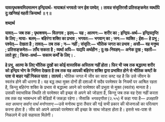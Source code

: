 **यावत्पृथक्त्वमिदमात्मन इन्द्रियार्थ-** **मायाबलं भगवतो जन ईश पश्येत् ।** **तावन्न संसृतिरसौ प्रतिसङ्क्रमेत** **व्यर्थापि दु:खनिवहं वहती क्रियार्था ॥ ९॥** 

**शब्दार्थ** 

**यावत्—** **जब तक** **; पृथक्त्वम्—** **विलगाव** **; इदम्—** **यह** **; आत्मन:—** **शरीर का** **; इन्द्रिय-अर्थ—** **इन्द्रियतृप्ति के लिए** **; माया-** **बलम्—** **बहिरंगा शक्ति का प्रभाव** **; भगवत:—** **भगवान् का** **; जन:—** **व्यक्ति** **; ईश—** **हे प्रभु** **; पश्येत्—** **देखता है** **; तावत्—** **तब** **तक** **; न—** **नहीं** **; संसृति:—** **भौतिक जगत का प्रभाव** **; असौ—** **वह मनुष्य** **; प्रतिसङ्क्रमेत—** **लाँघ सकता है** **; व्यर्था अपि—** **यद्यपि** **अर्थहीन** **; दु:ख-निवहम्—** **अनेक दुख** **; वहती—** **लाते हुए** **; क्रिया-अर्था—** **सकाम कर्मों के लिए।** **.** 

**हे प्रभु, आत्मा के लिए भौतिक दुखों का कोई वास्तविक अस्तित्व नहीं होता। फिर भी जब** **तक बद्धात्मा शरीर को इन्द्रिय भोग के निमित्त देखता है तब तक वह आपकी बहिरंगा शक्ति** **द्वारा प्रभावित होने से भौतिक कष्टों के पाश से बाहर नहीं निकल पाता।** **तात्पर्य :** भौतिक जगत में जीव का सारा कष्ट यह है कि उसे जीवन के स्वतंत्र होने की धारणा है। वह बद्ध तथा मुक्त दोनों ही दशाओं में सदैव परमेश्वर के नियमों पर आश्रित रहता है, किन्तु बहिरंगा शक्ति के प्रभाव से बद्धात्मा अपने को परमेश्वर की प्रभुता से मुक्त (स्वतंत्र) मानता है। उसकी स्वाभाविक स्थिति तो परमेश्वर की इच्छा से अपने को जोडऩा है, किन्तु जब तक वह ऐसा नहीं करता तब तक वह भवबन्धन की बेडिय़ों में जकड़ा रहेगा। जैसाकि *भगवद्गीता* (२.५५) में कहा गया है— *प्रजहाति यदा कामान् सर्वान् पार्थ मनोगतान्* —उसे मनोरथ द्वारा तैयार की गई सभी प्रकार की योजनाओं का परित्याग करना होता है। जीव को अपने आपको परमेश्वर की इच्छा के साथ जोडऩा होता है। इससे भव-पाश से निकलने में उसे सहायता मिलेगी।  